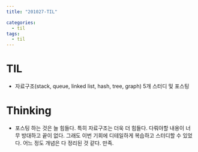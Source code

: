 ```yaml
---
title: "201027-TIL"

categories:
  - til
tags:
  - til
---
```


# TIL
 - 자료구조(stack, queue, linked list, hash, tree, graph) 5개 스터디 및 포스팅

 

# Thinking
 - 포스팅 하는 것은 늘 힘들다. 특히 자료구조는 더욱 더 힘들다. 다뤄야할 내용이 너무 방대하고 끝이 없다. 그래도 이번 기회에 디테일하게 복습하고 스터디할 수 있었다. 어느 정도 개념은 다 정리된 것 같다. 만족.